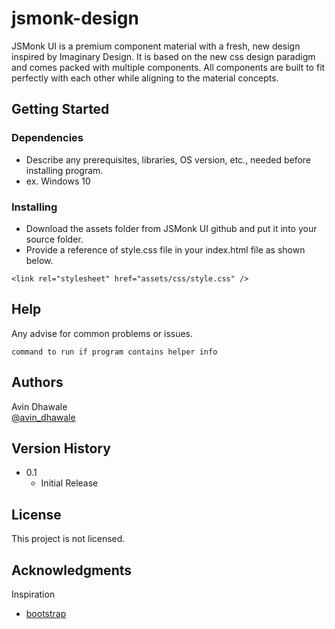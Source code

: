 # jsmonk-design

JSMonk UI is a premium component material with a fresh, new design inspired by Imaginary Design. It is based on the new css design paradigm and comes packed with multiple components. All components are built to fit perfectly with each other while aligning to the material concepts.


## Getting Started

### Dependencies

* Describe any prerequisites, libraries, OS version, etc., needed before installing program.
* ex. Windows 10

### Installing

* Download the assets folder from JSMonk UI github and put it into your source folder. 
* Provide a reference of style.css file in your index.html file as shown below.
```
<link rel="stylesheet" href="assets/css/style.css" />
```

## Help

Any advise for common problems or issues.
```
command to run if program contains helper info
```

## Authors

Avin Dhawale  
[@avin_dhawale](https://twitter.com/avin_dhawale)

## Version History

* 0.1
    * Initial Release

## License

This project is not licensed.

## Acknowledgments

Inspiration
* [bootstrap](https://getbootstrap.com/docs/5.0/getting-started/introduction/)
